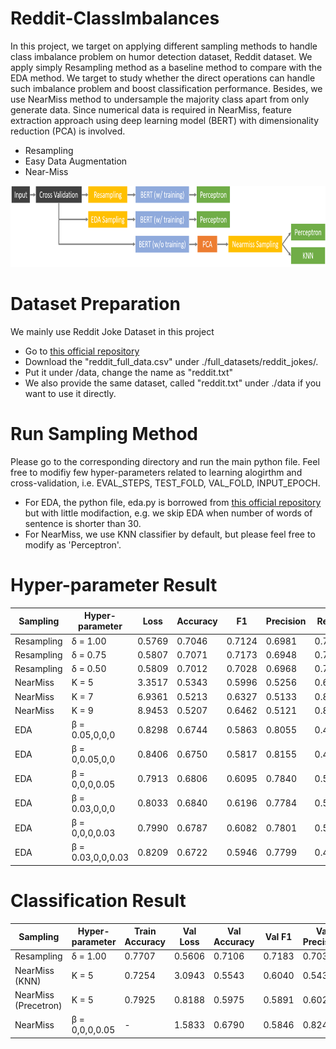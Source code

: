 # Reddit-ClassImbalances

In this project, we target on applying different sampling methods to handle class imbalance problem on humor detection dataset, Reddit dataset. We apply simply Resampling method as a baseline method to compare with the EDA method. We target to study whether the direct operations can handle such imbalance problem and boost classification performance. Besides, we use NearMiss method to undersample the majority class apart from only generate data. Since numerical data is required in NearMiss, feature extraction approach using deep
learning model (BERT) with dimensionality reduction (PCA) is involved.
- Resampling 
- Easy Data Augmentation
- Near-Miss

<p align="center">
  <img src="https://github.com/terenceylchow124/Reddit-ClassImbalances/blob/main/Overview.png" width="700" height="130">
</p>

# Dataset Preparation 
We mainly use Reddit Joke Dataset in this project
- Go to [this official repository](https://github.com/orionw/RedditHumorDetection)
- Download the "reddit_full_data.csv" under ./full_datasets/reddit_jokes/. 
- Put it under /data, change the name as "reddit.txt"
- We also provide the same dataset, called "reddit.txt" under ./data if you want to use it directly.

# Run Sampling Method 
Please go to the corresponding directory and run the main python file. Feel free to modifiy few hyper-parameters related to learning alogirthm and cross-validation, i.e. EVAL_STEPS, TEST_FOLD, VAL_FOLD, INPUT_EPOCH. 
- For EDA, the python file, eda.py is borrowed from [this official repository](https://github.com/jasonwei20/eda_nlp) but with little modifaction, e.g. we skip EDA when number of words of sentence is shorter than 30. 
- For NearMiss, we use KNN classifier by default, but please feel free to modify as 'Perceptron'. 

# Hyper-parameter Result 
| Sampling      | Hyper-parameter   | Loss   | Accuracy | F1     | Precision | Recall |
| ------------- | ----------------- | -------| -------- | ------ | --------- | ------ |
| Resampling    | δ = 1.00          | 0.5769 | 0.7046   | 0.7124 | 0.6981    | 0.7327 |
| Resampling    | δ = 0.75          | 0.5807 | 0.7071   | 0.7173 | 0.6948    | 0.7469 |
| Resampling    | δ = 0.50          | 0.5809 | 0.7012   | 0.7028 | 0.6968    | 0.7136 |
| NearMiss      | K = 5             | 3.3517 | 0.5343   | 0.5996 | 0.5256    | 0.6988 |
| NearMiss      | K = 7             | 6.9361 | 0.5213   | 0.6327 | 0.5133    | 0.8247 |
| NearMiss      | K = 9             | 8.9453 | 0.5207   | 0.6462 | 0.5121    | 0.8759 |
| EDA           | β = 0.05,0,0,0    | 0.8298 | 0.6744   | 0.5863 | 0.8055    | 0.4673 |
| EDA           | β = 0,0.05,0,0    | 0.8406 | 0.6750   | 0.5817 | 0.8155    | 0.4568 |
| EDA           | β = 0,0,0,0.05    | 0.7913 | 0.6806   | 0.6095 | 0.7840    | 0.5037 |
| EDA           | β = 0.03,0,0,0    | 0.8033 | 0.6840   | 0.6196 | 0.7784    | 0.5148 |
| EDA           | β = 0,0,0,0.03    | 0.7990 | 0.6787   | 0.6082 | 0.7801    | 0.5037 |
| EDA           | β = 0.03,0,0,0.03 | 0.8209     | 0.6722       | 0.5946 | 0.7799        | 0.4870     |

# Classification Result 
| Sampling                | Hyper-parameter | Train Accuracy | Val Loss   | Val Accuracy | Val F1 | Val Precision | Val Recall |
| ----------------------- | --------------- | -------------- | ---------- | ------------ | ------ | ------------- | ---------- |
| Resampling              | δ = 1.00        | 0.7707         | 0.5606     | 0.7106       | 0.7183 | 0.7030        | 0.7383     |
| NearMiss (KNN)          | K = 5           | 0.7254         | 3.0943     | 0.5543       | 0.6040 | 0.5430        | 0.6810     |
| NearMiss (Precetron)    | K = 5           | 0.7925         | 0.8188     | 0.5975       | 0.5891 | 0.6020        | 0.5773     |
| NearMiss                | β = 0,0,0,0.05  | -              | 1.5833         | 0.6790     | 0.5846       | 0.8242 | 0.4563     |
